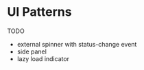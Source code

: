 # UI Patterns

TODO

- external spinner with status-change event
- side panel
- lazy load indicator
